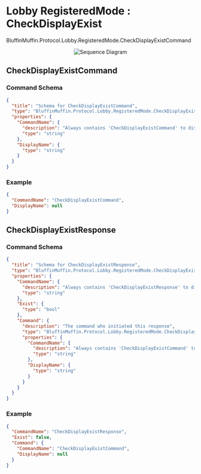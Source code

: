 # Lobby RegisteredMode : CheckDisplayExist

BluffinMuffin.Protocol.Lobby.RegisteredMode.CheckDisplayExistCommand

<p align=center><img src="https://github.com/Ericmas001/BluffinMuffin.Protocol/blob/master/Documentation/Sequences/BluffinMuffin.Protocol.Lobby.RegisteredMode.CheckDisplayExistCommand.png" alt="Sequence Diagram"></p>

## CheckDisplayExistCommand

### Command Schema

```json
{
  "title": "Schema for CheckDisplayExistCommand",
  "type": "BluffinMuffin.Protocol.Lobby.RegisteredMode.CheckDisplayExistCommand",
  "properties": {
    "CommandName": {
      "description": "Always contains 'CheckDisplayExistCommand' to distinguish the command from others.",
      "type": "string"
    },
    "DisplayName": {
      "type": "string"
    }
  }
}
```

### Example

```json
{
  "CommandName": "CheckDisplayExistCommand",
  "DisplayName": null
}
```

## CheckDisplayExistResponse

### Command Schema

```json
{
  "title": "Schema for CheckDisplayExistResponse",
  "type": "BluffinMuffin.Protocol.Lobby.RegisteredMode.CheckDisplayExistResponse",
  "properties": {
    "CommandName": {
      "description": "Always contains 'CheckDisplayExistResponse' to distinguish the command from others.",
      "type": "string"
    },
    "Exist": {
      "type": "bool"
    },
    "Command": {
      "description": "The command who initiated this response",
      "type": "BluffinMuffin.Protocol.Lobby.RegisteredMode.CheckDisplayExistCommand",
      "properties": {
        "CommandName": {
          "description": "Always contains 'CheckDisplayExistCommand' to distinguish the command from others.",
          "type": "string"
        },
        "DisplayName": {
          "type": "string"
        }
      }
    }
  }
}
```

### Example

```json
{
  "CommandName": "CheckDisplayExistResponse",
  "Exist": false,
  "Command": {
    "CommandName": "CheckDisplayExistCommand",
    "DisplayName": null
  }
}
```

